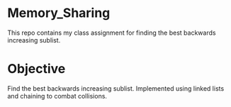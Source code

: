 # Memory_Sharing
This repo contains my class assignment for finding the best backwards
increasing sublist. 

# Objective
Find the best backwards increasing sublist. Implemented using linked lists
and chaining to combat collisions.
